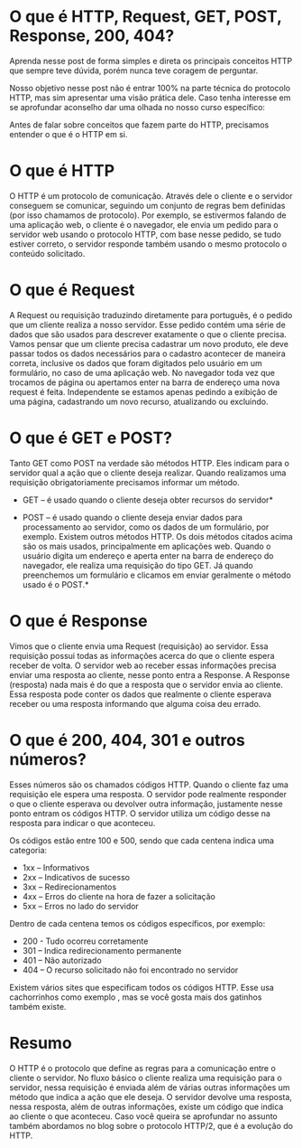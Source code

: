 # O que é HTTP, Request, GET, POST, Response, 200, 404?


Aprenda nesse post de forma simples e direta os principais conceitos HTTP que sempre teve dúvida, porém nunca teve coragem de perguntar.

Nosso objetivo nesse post não é entrar 100% na parte técnica do protocolo HTTP, mas sim apresentar uma visão prática dele. Caso tenha interesse em se aprofundar aconselho dar uma olhada no nosso curso específico:

Antes de falar sobre conceitos que fazem parte do HTTP, precisamos entender o que é o HTTP em si.

# O que é HTTP

O HTTP é um protocolo de comunicação. Através dele o cliente e o servidor conseguem se comunicar, seguindo um conjunto de regras bem definidas (por isso chamamos de protocolo). Por exemplo, se estivermos falando de uma aplicação web, o cliente é o navegador, ele envia um pedido para o servidor web usando o protocolo HTTP, com base nesse pedido, se tudo estiver correto, o servidor responde também usando o mesmo protocolo o conteúdo solicitado.

# O que é Request

A Request ou requisição traduzindo diretamente para português, é o pedido que um cliente realiza a nosso servidor. Esse pedido contém uma série de dados que são usados para descrever exatamente o que o cliente precisa. Vamos pensar que um cliente precisa cadastrar um novo produto, ele deve passar todos os dados necessários para o cadastro acontecer de maneira correta, inclusive os dados que foram digitados pelo usuário em um formulário, no caso de uma aplicação web. No navegador toda vez que trocamos de página ou apertamos enter na barra de endereço uma nova request é feita. Independente se estamos apenas pedindo a exibição de uma página, cadastrando um novo recurso, atualizando ou excluindo.

# O que é GET e POST?

Tanto GET como POST na verdade são métodos HTTP. Eles indicam para o servidor qual a ação que o cliente deseja realizar. Quando realizamos uma requisição obrigatoriamente precisamos informar um método.

* GET – é usado quando o cliente deseja obter recursos do servidor*

* POST – é usado quando o cliente deseja enviar dados para processamento ao servidor, como os dados de um formulário, por exemplo.
Existem outros métodos HTTP. Os dois métodos citados acima são os mais usados, principalmente em aplicações web. Quando o usuário digita um endereço e aperta enter na barra de endereço do navegador, ele realiza uma requisição do tipo GET. Já quando preenchemos um formulário e clicamos em enviar geralmente o método usado é o POST.*

# O que é Response

Vimos que o cliente envia uma Request (requisição) ao servidor. Essa requisição possui todas as informações acerca do que o cliente espera receber de volta. O servidor web ao receber essas informações precisa enviar uma resposta ao cliente, nesse ponto entra a Response. A Response (resposta) nada mais é do que a resposta que o servidor envia ao cliente. Essa resposta pode conter os dados que realmente o cliente esperava receber ou uma resposta informando que alguma coisa deu errado.

# O que é 200, 404, 301 e outros números?

Esses números são os chamados códigos HTTP. Quando o cliente faz uma requisição ele espera uma resposta. O servidor pode realmente responder o que o cliente esperava ou devolver outra informação, justamente nesse ponto entram os códigos HTTP. O servidor utiliza um código desse na resposta para indicar o que aconteceu.

Os códigos estão entre 100 e 500, sendo que cada centena indica uma categoria:

* 1xx – Informativos
* 2xx – Indicativos de sucesso
* 3xx – Redirecionamentos
* 4xx – Erros do cliente na hora de fazer a solicitação
* 5xx – Erros no lado do servidor

Dentro de cada centena temos os códigos específicos, por exemplo:

* 200 - Tudo ocorreu corretamente
* 301 – Indica redirecionamento permanente
* 401 – Não autorizado
* 404 – O recurso solicitado não foi encontrado no servidor

Existem vários sites que especificam todos os códigos HTTP. Esse usa cachorrinhos como exemplo , mas se você gosta mais dos gatinhos também existe.

# Resumo

O HTTP é o protocolo que define as regras para a comunicação entre o cliente o servidor. No fluxo básico o cliente realiza uma requisição para o servidor, nessa requisição é enviada além de várias outras informações um método que indica a ação que ele deseja. O servidor devolve uma resposta, nessa resposta, além de outras informações, existe um código que indica ao cliente o que aconteceu. Caso você queira se aprofundar no assunto também abordamos no blog sobre o protocolo HTTP/2, que é a evolução do HTTP.